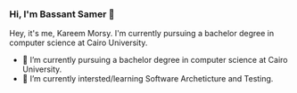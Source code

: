 ### Hi, I'm Bassant Samer 👋

Hey, it's me, Kareem Morsy. I'm currently pursuing a bachelor degree in computer science at Cairo University.

- 🔭 I’m currently pursuing a bachelor degree in computer science at Cairo University.
- 🌱 I’m currently intersted/learning Software Archeticture and Testing.

